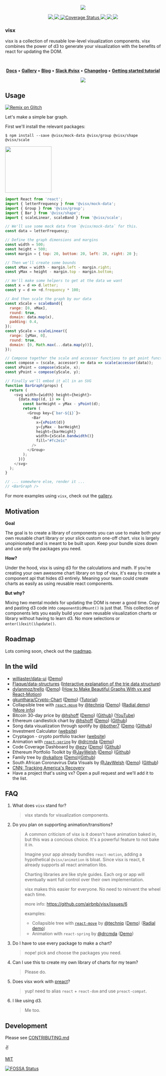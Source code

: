 <p align="center">
  <img src="./assets/visx-geometry.png" />
</p>

<p align="center">
  <a title="npm version" href="https://www.npmjs.com/~visx">
    <img src="https://img.shields.io/npm/v/@visx/demo.svg?style=flat-square" />
  </a>
  <a title="build status" href="https://travis-ci.org/airbnb/visx">
    <img src="https://travis-ci.org/airbnb/visx.svg?branch=master" />
  </a>
  <a href='https://coveralls.io/github/airbnb/visx?branch=master'>
    <img src='https://coveralls.io/repos/github/airbnb/visx/badge.svg?branch=master' alt='Coverage Status' />
  </a>
  <a title="@visx/shape npm downloads" href="https://www.npmjs.com/package/@visx/shape">
    <img src="https://img.shields.io/npm/dm/@visx/shape.svg?style=flat-square" />
  </a>
  <a href="https://app.fossa.io/projects/git%2Bhttps%3A%2F%2Fgithub.com%2Fhshoff%2Fvx?ref=badge_shield" alt="FOSSA Status">     <img src="https://app.fossa.io/api/projects/git%2Bhttps%3A%2F%2Fgithub.com%2Fhshoff%2Fvx.svg?type=shield"/>
  </a>
  <a href="https://lernajs.io/" alt="lerna">
     <img src="https://img.shields.io/badge/maintained%20with-lerna-cc00ff.svg"/>
  </a>
</p>

### visx

visx is a collection of reusable low-level visualization components. visx combines the power of d3
to generate your visualization with the benefits of react for updating the DOM.

<br />

<p align="center">
  <strong>
    <a href="https://airbnb.io/visx">Docs</a>
  </strong>
  &bull;
  <strong>
    <a href="https://airbnb.io/visx/gallery">Gallery</a>
  </strong>
  &bull;
  <strong>
    <a href="https://medium.com/vx-code/getting-started-with-vx-1756bb661410">Blog</a>
  </strong>
  &bull;
  <strong>
    <a href="https://d3-slackin.herokuapp.com/" title="Join https://d3js.slack.com">Slack #visx</a>
  </strong>
  &bull;
  <strong>
    <a href="./CHANGELOG.md">Changelog</a>
  </strong>
  &bull;
  <strong>
    <a href="https://medium.com/vx-code/getting-started-with-vx-1756bb661410">Getting started tutorial</a>
  </strong>
</p>

<p align="center">
  <a href="https://airbnb.io/visx/gallery">
    <img src="./assets/visx-gallery.png" />
  </a>
</p>

## Usage

[![Remix on Glitch](https://cdn.glitch.com/2703baf2-b643-4da7-ab91-7ee2a2d00b5b%2Fremix-button.svg)](https://glitch.com/edit/#!/remix/kind-modem)

Let's make a simple bar graph.

First we'll install the relevant packages:

```
$ npm install --save @visx/mock-data @visx/group @visx/shape @visx/scale
```

<img src="./assets/simplebar.png" height="150" />

```javascript
import React from 'react';
import { letterFrequency } from '@visx/mock-data';
import { Group } from '@visx/group';
import { Bar } from '@visx/shape';
import { scaleLinear, scaleBand } from '@visx/scale';

// We'll use some mock data from `@visx/mock-data` for this.
const data = letterFrequency;

// Define the graph dimensions and margins
const width = 500;
const height = 500;
const margin = { top: 20, bottom: 20, left: 20, right: 20 };

// Then we'll create some bounds
const xMax = width - margin.left - margin.right;
const yMax = height - margin.top - margin.bottom;

// We'll make some helpers to get at the data we want
const x = d => d.letter;
const y = d => +d.frequency * 100;

// And then scale the graph by our data
const xScale = scaleBand({
  range: [0, xMax],
  round: true,
  domain: data.map(x),
  padding: 0.4,
});
const yScale = scaleLinear({
  range: [yMax, 0],
  round: true,
  domain: [0, Math.max(...data.map(y))],
});

// Compose together the scale and accessor functions to get point functions
const compose = (scale, accessor) => data => scale(accessor(data));
const xPoint = compose(xScale, x);
const yPoint = compose(yScale, y);

// Finally we'll embed it all in an SVG
function BarGraph(props) {
  return (
    <svg width={width} height={height}>
      {data.map((d, i) => {
        const barHeight = yMax - yPoint(d);
        return (
          <Group key={`bar-${i}`}>
            <Bar
              x={xPoint(d)}
              y={yMax - barHeight}
              height={barHeight}
              width={xScale.bandwidth()}
              fill="#fc2e1c"
            />
          </Group>
        );
      })}
    </svg>
  );
}

// ... somewhere else, render it ...
// <BarGraph />
```

For more examples using `visx`, check out the [gallery](https://airbnb.io/visx/gallery).

## Motivation

**Goal**

The goal is to create a library of components you can use to make both your own reusable chart
library or your slick custom one-off chart. visx is largely unopinionated and is meant to be built
upon. Keep your bundle sizes down and use only the packages you need.

**How?**

Under the hood, visx is using d3 for the calculations and math. If you're creating your own awesome
chart library on top of visx, it's easy to create a component api that hides d3 entirely. Meaning
your team could create charts as easily as using reusable react components.

**But why?**

Mixing two mental models for updating the DOM is never a good time. Copy and pasting d3 code into
`componentDidMount()` is just that. This collection of components lets you easily build your own
reusable visualization charts or library without having to learn d3. No more selections or
`enter()`/`exit()`/`update()`.

## Roadmap

Lots coming soon, check out the [roadmap](./ROADMAP.md).

## In the wild

- [williaster/data-ui](https://github.com/williaster/data-ui)
  ([Demo](https://williaster.github.io/data-ui/))
- [Flaque/data-structures](https://github.com/Flaque/data-structures)
  ([Interactive explanation of the trie data structure](https://trie.now.sh/))
- [dylanmoz/trello](https://github.com/DylanMoz/dylanmoz.github.io/blob/source/src/pages/trello/TrelloGraph.js)
  ([Demo](http://dylanmoz.github.io/trello/))
  ([How to Make Beautiful Graphs With vx and React-Motion](https://devblog.classy.org/how-to-make-beautiful-graphs-with-vx-and-react-motion-6ffe7aecf6f3))
- [gkunthara/Crypto-Chart](https://github.com/gkunthara/Crypto-Chart)
  ([Demo](https://www.crypto-chart.com/home))
  ([Tutorial](https://medium.com/@georgekunthara/after-the-tutorial-the-first-react-app-4dce6645634e))
- Collapsible tree with [`react-move`](https://github.com/react-tools/react-move) by
  [@techniq](https://github.com/techniq) ([Demo](https://codesandbox.io/s/n3w687vmqj))
  ([Radial demo](https://codesandbox.io/s/vmqwrkl395))
  ([More info](https://github.com/airbnb/visx/issues/162#issuecomment-335029517))
- Bitcoin 30-day price by [@hshoff](https://github.com/hshoff)
  ([Demo](https://viewsource.now.sh/bitcoin))
  ([Github](https://github.com/hshoff/viewsource#1-bitcoin-price-chart))
  ([YouTube](https://www.youtube.com/watch?v=oeE2tuspdHg))
- Ethereum candlestick chart by [@hshoff](https://github.com/hshoff)
  ([Demo](https://viewsource.now.sh/ethereum))
  ([Github](https://github.com/hshoff/viewsource#2-ethereum-candlestick-chart))
- Song data visualization through spotify by [@bother7](https://github.com/bother7)
  ([Demo](https://spotalyzer-frontend.herokuapp.com/demo)
  ([Github](https://github.com/bother7/spotalyzer_frontend))
- Investment Calculator ([website](https://investmentcalculator.io/))
- Cryptagon - crypto portfolio tracker ([website](https://cryptagon.io/))
- Animation with [`react-spring`](https://github.com/drcmda/react-spring/) by
  [@drcmda](https://github.com/drcmda) ([Demo](https://codesandbox.io/embed/j3x61vjz5v))
- Code Coverage Dashboard by [@ezy](https://github.com/ezy)
  ([Demo](https://codecov-dash.herokuapp.com/))
  ([Github](https://github.com/ezy/code-coverage-dashboard))
- Ethereum Portfolio Toolkit by [@JayWelsh](https://github.com/JayWelsh)
  ([Demo](https://cryptocape.com/)) ([Github](https://github.com/JayWelsh/CryptoCape))
- Family tree by [@vkallore](https://github.com/vkallore)
  ([Demo](https://vk-ft.now.sh/))([Github](https://github.com/vkallore/d3-vx-family-tree))
- South African Coronavirus Data Visuals by [@JayWelsh](https://github.com/JayWelsh)
  ([Demo](https://coronamap.co.za/)) ([Github](https://github.com/JayWelsh/coronamap))
- [CNN: Tracking America's Recovery](https://www.cnn.com/business/us-economic-recovery-coronavirus)
- Have a project that's using vx? Open a pull request and we'll add it to the list.

## FAQ

1. What does `visx` stand for?

   > visx stands for visualization components.

1. Do you plan on supporting animation/transitions?

   > A common criticism of visx is it doesn't have animation baked in, but this was a concious
   > choice. It's a powerful feature to not bake it in.
   >
   > Imagine your app already bundles `react-motion`, adding a hypothetical `@visx/animation` is
   > bloat. Since visx is react, it already supports all react animation libs.
   >
   > Charting libraries are like style guides. Each org or app will eventually want full control
   > over their own implementation.
   >
   > visx makes this easier for everyone. No need to reinvent the wheel each time.
   >
   > more info: https://github.com/airbnb/visx/issues/6
   >
   > examples:
   >
   > - Collapsible tree with [`react-move`](https://github.com/react-tools/react-move) by
   >   [@techniq](https://github.com/techniq) ([Demo](https://codesandbox.io/s/n3w687vmqj))
   >   ([Radial demo](https://codesandbox.io/s/vmqwrkl395))
   > - Animation with `react-spring` by [@drcmda](https://github.com/drcmda)
   >   ([Demo](https://codesandbox.io/embed/j3x61vjz5v))

1. Do I have to use every package to make a chart?

   > nope! pick and choose the packages you need.

1. Can I use this to create my own library of charts for my team?

   > Please do.

1. Does visx work with [preact](https://preactjs.com/)?

   > yup! need to alias `react` + `react-dom` and use `preact-compat`.

1. I like using d3.

   > Me too.

## Development

Please see [CONTRIBUTING.md](./CONTRIBUTING.md)

:v:

[MIT](./LICENSE)

[![FOSSA Status](https://app.fossa.io/api/projects/git%2Bhttps%3A%2F%2Fgithub.com%2Fhshoff%2Fvx.svg?type=large)](https://app.fossa.io/projects/git%2Bhttps%3A%2F%2Fgithub.com%2Fhshoff%2Fvx?ref=badge_large)
